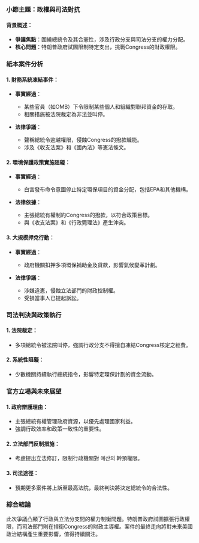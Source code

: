 ### 小節主題：政權與司法對抗

#### 背景概述：
- **爭議焦點**：圍繞總統令及其合憲性，涉及行政分支與司法分支的權力分配。
- **核心問題**：特朗普政府試圖限制特定支出，挑戰Congress的財政權限。

### 紙本案件分析

#### 1. 財務系統凍結事件：
- **事實經過**：
  - 某些官員（如OMB）下令限制某些個人和組織對聯邦資金的存取。
  - 相關措施被法院裁定為非法並叫停。
  
- **法律爭議**：
  - 聲稱總統令逾越權限，侵蝕Congress的撥款職能。
  - 涉及《收支法案》和《國內法》等憲法條文。

#### 2. 環境保護政策實施阻礙：
- **事實經過**：
  - 白宮發布命令意圖停止特定環保項目的資金分配，包括EPA和其他機構。
  
- **法律依據**：
  - 主張總統有權制約Congress的撥款，以符合政策目標。
  - 與《收支法案》和《行政筦理法》產生沖突。

#### 3. 大規模押兌行動：
- **事實經過**：
  - 政府機關扣押多項環保補助金及貸款，影響氣候變革計劃。
  
- **法律爭議**：
  - 涉嫌違憲，侵蝕立法部門的財政控制權。
  - 受損當事人已提起訴訟。

### 司法判決與政策執行

#### 1. 法院裁定：
- 多項總統令被法院叫停，強調行政分支不得擅自凍結Congress核定之經費。

#### 2. 系統性阻礙：
- 少數機關持續執行總統指令，影響特定環保計劃的資金流動。

### 官方立場與未來展望

#### 1. 政府辯護理由：
- 主張總統有權管理政府資源，以優先處理國家利益。
- 強調行政效率和政策一致性的重要性。

#### 2. 立法部門反制措施：
- 考慮提出立法修訂，限制行政機關對 예산의 幹預權限。
  
#### 3. 司法途徑：
- 預期更多案件將上訴至最高法院，最終判決將決定總統令的合法性。

### 綜合結論

此次爭議凸顯了行政與立法分支間的權力制衡問題。特朗普政府試圖擴張行政權限，而司法部門則在捍衞Congress的財政主導權。案件的最終走向將對未來美國政治結構產生重要影響，值得持續關注。